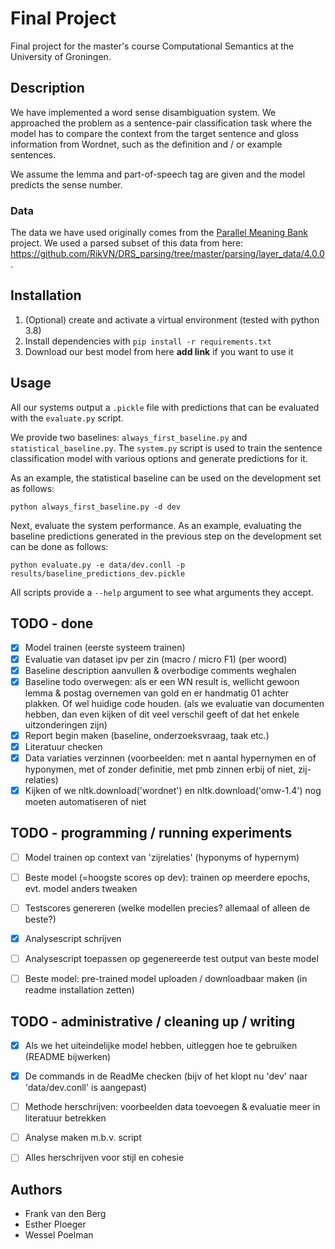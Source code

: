 # Final Project
Final project for the master's course Computational Semantics at the University of Groningen.

## Description
We have implemented a word sense disambiguation system.
We approached the problem as a sentence-pair classification task where the model has to compare the context from the target sentence and gloss information from Wordnet, such as the definition and / or example sentences.

We assume the lemma and part-of-speech tag are given and the model predicts the sense number.
### Data
The data we have used originally comes from the [Parallel Meaning Bank](https://pmb.let.rug.nl/) project.
We used a parsed subset of this data from here: <https://github.com/RikVN/DRS_parsing/tree/master/parsing/layer_data/4.0.0>.

## Installation
1. (Optional) create and activate a virtual environment (tested with python 3.8)
2. Install dependencies with `pip install -r requirements.txt`
3. Download our best model from here **add link** if you want to use it

## Usage
All our systems output a `.pickle` file with predictions that can be evaluated with the `evaluate.py` script.

We provide two baselines: `always_first_baseline.py` and `statistical_baseline.py`.
The `system.py` script is used to train the sentence classification model with various options and generate predictions for it.

As an example, the statistical baseline can be used on the development set as follows:

`python always_first_baseline.py -d dev`

Next, evaluate the system performance. As an example, evaluating the baseline predictions generated in the previous step on the development set can be done as follows:

`python evaluate.py -e data/dev.conll -p results/baseline_predictions_dev.pickle`

All scripts provide a `--help` argument to see what arguments they accept.

## TODO - done
- [x] Model trainen (eerste systeem trainen)
- [x] Evaluatie van dataset ipv per zin (macro / micro F1) (per woord)
- [x] Baseline description aanvullen & overbodige comments weghalen
- [x] Baseline todo overwegen: als er een WN result is, wellicht gewoon lemma & postag overnemen van gold en er handmatig 01 achter plakken. Of wel huidige code houden. (als we evaluatie van documenten hebben, dan even kijken of dit veel verschil geeft of dat het enkele uitzonderingen zijn)
- [x] Report begin maken (baseline, onderzoeksvraag, taak etc.)
- [x] Literatuur checken
- [x] Data variaties verzinnen (voorbeelden: met n aantal hypernymen en of hyponymen, met of zonder definitie, met pmb zinnen erbij of niet, zij-relaties)
- [x] Kijken of we nltk.download('wordnet') en nltk.download('omw-1.4') nog moeten automatiseren of niet

## TODO - programming / running experiments
- [ ] Model trainen op context van 'zijrelaties' (hyponyms of hypernym)
- [ ] Beste model (=hoogste scores op dev): trainen op meerdere epochs, evt. model anders tweaken
- [ ] Testscores genereren (welke modellen precies? allemaal of alleen de beste?)
- [x] Analysescript schrijven
- [ ] Analysescript toepassen op gegenereerde test output van beste model
- [ ] Beste model: pre-trained model uploaden / downloadbaar maken (in readme installation zetten)


## TODO - administrative / cleaning up / writing
- [x] Als we het uiteindelijke model hebben, uitleggen hoe te gebruiken (README bijwerken)
- [x] De commands in de ReadMe checken (bijv of het klopt nu 'dev' naar 'data/dev.conll' is aangepast)
- [ ] Methode herschrijven: voorbeelden data toevoegen & evaluatie meer in literatuur betrekken
- [ ] Analyse maken m.b.v. script
- [ ] Alles herschrijven voor stijl en cohesie


## Authors
* Frank van den Berg
* Esther Ploeger
* Wessel Poelman
